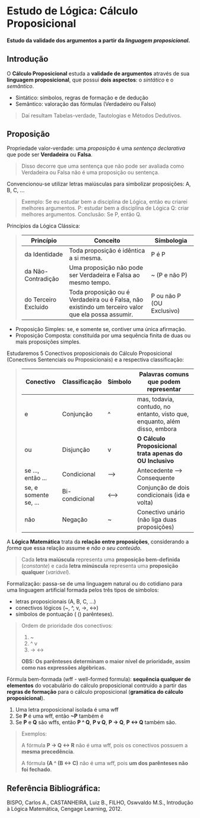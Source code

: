 # Estudo de Lógica: Cálculo Proposicional
#### Estudo da validade dos argumentos a partir da *linguagem proposicional*.

## Introdução
O **Cálculo Proposicional** estuda a **validade de argumentos** através de sua **linguagem proposicional**, que possui **dois aspectos**: o *sintático* e o *semântico*.
- Sintático: símbolos, regras de formação e de dedução
- Semântico: valoração das fórmulas (Verdadeiro ou Falso)
> Daí resultam Tabelas-verdade, Tautologias e Métodos Dedutivos.

## Proposição
Propriedade valor-verdade: uma *proposição* é uma *sentença declarativa* que pode ser **Verdadeira** ou **Falsa**.
> Disso decorre que uma sentença que não pode ser avaliada como Verdadeira ou Falsa não é uma proposição ou sentença.

Convencionou-se utilizar letras maiúsculas para simbolizar proposições: A, B, C, ...
> Exemplo: Se eu estudar bem a disciplina de Lógica, então eu criarei melhores argumentos.
> P: estudar bem a disciplina de Lógica
> Q: criar melhores argumentos.
> Conclusão: Se P, então Q.

Princípios da Lógica Clássica:
>| Princípio              | Conceito                                                                                           | Símbologia                 |
>| ---------------------- |----------------------------------------------------------------------------------------------------| -------------------------- |
>| da Identidade          | Toda proposição é idêntica a si mesma.                                                             | P é P                      |
>| da Não-Contradição     | Uma proposição não pode ser Verdadeira e Falsa ao mesmo tempo.                                     | ~ (P e não P)              |
>| do Terceiro Excluído   | Toda proposição ou é Verdadeira ou é Falsa, não existindo um terceiro valor que ela possa assumir. | P ou não P (OU Exclusivo)  |

- Proposição Simples: se, e somente se, contiver uma única afirmação.
- Proposição Composta: constituída por uma sequência finita de duas ou mais proposições simples.

Estudaremos 5 Conectivos proposicionais do Cálculo Proposicional (Conectivos Sentenciais ou Proposicionais) e a respectiva classificação:
>| Conectivo              | Classificação          | Símbolo  | Palavras comuns que podem representar                                             |
>| ---------------------- | ---------------------- | -------- | --------------------------------------------------------------------------------- |
>| e                      | Conjunção              |    ^     |    mas, todavia, contudo, no entanto, visto que, enquanto, além disso, embora     |
>| ou                     | Disjunção              |    v     |    **O Cálculo Proposicional trata apenas do OU Inclusivo**                       |
>| se ..., então ...      | Condicional            |   -->    |    Antecedente --> Consequente                                                    |
>| se, e somente se, ...  | Bi-condicional         |   <-->   |    Conjunção de dois condicionais (ida e volta)                                   |
>| não                    | Negação                |    ~     |    Conectivo unário (não liga duas proposições)                                   |

A **Lógica Matemática** trata da **relação entre proposições**, considerando a *forma* que essa relação assume e *não o seu conteúdo*.
> Cada **letra maiúscula** representa uma **proposição bem-definida** (*constante*) e cada **letra minúscula** representa uma **proposição qualquer** (*variável*).

Formalização: passa-se de uma linguagem natural ou do cotidiano para uma linguagem artificial formada pelos três tipos de símbolos: 
- letras proposicionais (A, B, C, ...)
- conectivos lógicos (~, ^, v, ->, <->) 
- símbolos de pontuação ( () parênteses).

> Ordem de prioridade dos conectivos:
> 1. ~
> 2. ^ v
> 3. -> <->
> 
> **OBS: Os parênteses determinam o maior nível de prioridade, assim como nas expressões algébricas.**

Fórmula bem-formada (wff - well-formed formula): **sequência qualquer de elementos** do vocabulário do cálculo proposicional contruído a partir das **regras de formação** para o cálculo proposicional (**gramática do cálculo proposicional**).
1. Uma letra proposicional isolada é uma wff
2. Se **P** é uma wff, então **~P** também é
3. Se **P** e **Q** são wffs, então **P ^ Q**, **P v Q**, **P -> Q**, **P <-> Q** também são.

> Exemplos:
> 
> A fórmula **P -> Q <-> R** não é uma wff, pois os conectivos possuem a **mesma precedência**.
> 
> A fórmula **(A ^ (B <-> C)** não é uma wff, pois **um dos parênteses não foi fechado**.



## Referência Bibliográfica:
BISPO, Carlos A., CASTANHEIRA, Luiz B., FILHO, Oswvaldo M.S., Introdução à Lógica Matemática, Cengage Learning, 2012.
